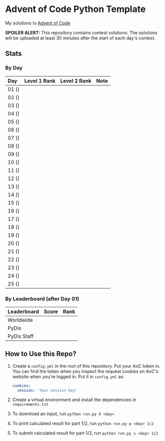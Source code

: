 # Advent of Code Python Template

My solutions to [Advent of Code](https://adventofcode.com/)

**SPOILER ALERT:** This repository contains contest solutions. The solutions will be
uploaded at least 30 minutes after the start of each day's contest.

## Stats

### By Day

| Day   | Level 1 Rank | Level 2 Rank | Note |
| :---- | :----------: | :----------: | :--- |
| 01 () |              |              |      |
| 02 () |              |              |      |
| 03 () |              |              |      |
| 04 () |              |              |      |
| 05 () |              |              |      |
| 06 () |              |              |      |
| 07 () |              |              |      |
| 08 () |              |              |      |
| 09 () |              |              |      |
| 10 () |              |              |      |
| 11 () |              |              |      |
| 12 () |              |              |      |
| 13 () |              |              |      |
| 14 () |              |              |      |
| 15 () |              |              |      |
| 16 () |              |              |      |
| 17 () |              |              |      |
| 18 () |              |              |      |
| 19 () |              |              |      |
| 20 () |              |              |      |
| 21 () |              |              |      |
| 22 () |              |              |      |
| 23 () |              |              |      |
| 24 () |              |              |      |
| 25 () |              |              |      |

### By Leaderboard (after Day 01)

| Leaderboard | Score | Rank  |
| :---------- | :---: | :---: |
| Worldwide   |       |       |
| PyDis       |       |       |
| PyDis Staff |       |       |

## How to Use this Repo?

1. Create a `config.yml` in the root of this repository. Put your AoC token in. You can
   find the token when you inspect the request cookies on AoC's website when you're
   logged in. Put it in `config.yml` as:

   ```yaml
   cookies:
     session: 'Your session key'
   ```

2. Create a virtual environment and install the dependencies in `requirements.txt`
3. To download an input, run `python run.py d <day>`
4. To print calculated result for part 1/2, run `python run.py p <day> 1|2`
5. To submit calculated result for part 1/2, run `python run.py s <day> 1|2`
